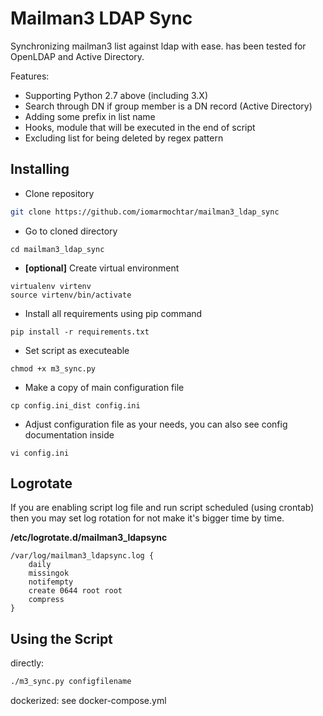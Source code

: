 # Mailman3 LDAP Sync

Synchronizing mailman3 list against ldap with ease. has been tested for OpenLDAP and Active Directory.

Features:
- Supporting Python 2.7 above (including 3.X)
- Search through DN if group member is a DN record (Active Directory)
- Adding some prefix in list name
- Hooks, module that will be executed in the end of script
- Excluding list for being deleted by regex pattern


## Installing

- Clone repository
```sh
git clone https://github.com/iomarmochtar/mailman3_ldap_sync
```

- Go to cloned directory
```
cd mailman3_ldap_sync
```

- **[optional]** Create virtual environment
```
virtualenv virtenv
source virtenv/bin/activate
```

- Install all requirements using pip command
```
pip install -r requirements.txt
```

- Set script as executeable
```
chmod +x m3_sync.py
```

- Make a copy of main configuration file
```
cp config.ini_dist config.ini
```

- Adjust configuration file as your needs, you can also see config documentation inside
```
vi config.ini
```

## Logrotate

If you are enabling script log file and run script scheduled (using crontab) then you may set log rotation for not make it's bigger time by time.

**/etc/logrotate.d/mailman3_ldapsync**
```
/var/log/mailman3_ldapsync.log {
    daily
    missingok
    notifempty
    create 0644 root root
    compress
}
```

## Using the Script

directly:
```sh
./m3_sync.py configfilename
```
dockerized: see docker-compose.yml

